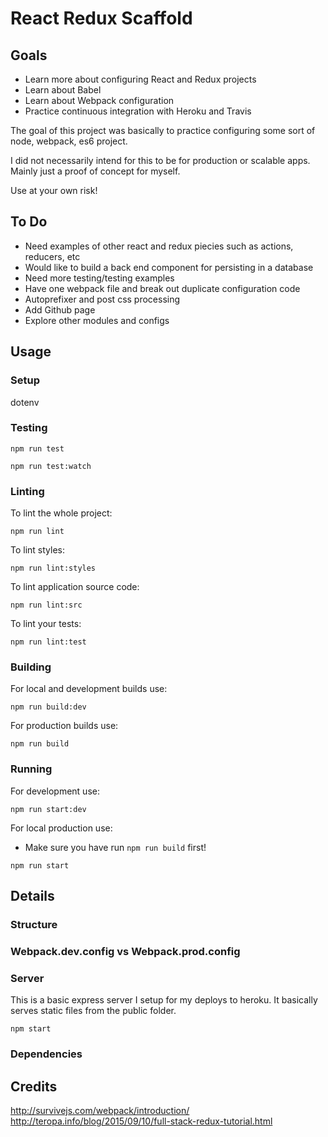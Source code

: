 # React Redux Scaffold

## Goals
* Learn more about configuring React and Redux projects
* Learn about Babel
* Learn about Webpack configuration
* Practice continuous integration with Heroku and Travis

The goal of this project was basically to practice configuring some sort of node, webpack, es6 project. 

I did not necessarily intend for this to be for production or scalable apps. Mainly just a proof of concept for myself. 

Use at your own risk!

## To Do
* Need examples of other react and redux piecies such as actions, reducers, etc
* Would like to build a back end component for persisting in a database
* Need more testing/testing examples
* Have one webpack file and break out duplicate configuration code
* Autoprefixer and post css processing
* Add Github page
* Explore other modules and configs

## Usage
### Setup
dotenv
### Testing
```
npm run test
```
```
npm run test:watch
```
### Linting 
To lint the whole project:
```
npm run lint
```
To lint styles:
```
npm run lint:styles
```
To lint application source code:
```
npm run lint:src
```
To lint your tests:
```
npm run lint:test
```

### Building

For local and development builds use:
``` 
npm run build:dev
```
For production builds use:
```
npm run build
```

### Running

For development use:
``` 
npm run start:dev
```
For local production use:
* Make sure you have run ```npm run build``` first!
```
npm run start
```

## Details

### Structure

### Webpack.dev.config vs Webpack.prod.config

### Server

This is a basic express server I setup for my deploys to heroku. It basically serves static files from the public folder. 

``` 
npm start
```

### Dependencies

## Credits
http://survivejs.com/webpack/introduction/
http://teropa.info/blog/2015/09/10/full-stack-redux-tutorial.html
 
